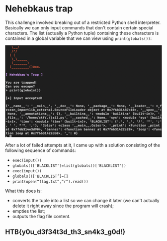# Nehebkaus trap

This challenge involved breaking out of a restricted Python shell interpreter. Basically we can only input commands that don't contain certain special characters. The list (actually a Python tuple) containing these characters is contained in a global variable that we can view using `print(globals())`:

![NehebkausTrap](/Screenshots/MISC_5.png)

After a lot of failed attempts at it, I came up with a solution consisting of the following sequence of commands:

- `exec(input())`
- `globals()['BLACKLIST']=list(globals()['BLACKLIST'])`
- `exec(input())`
- `globals()['BLACKLIST’]=[]`
- `print(open(“flag.txt”,”r”).read())`

What this does is:

- converts the tuple into a list so we can change it later (we can't actually delete it right away since the program will crash);
- empties the list;
- outputs the flag file content.

## HTB{y0u_d3f34t3d_th3_sn4k3_g0d!}
